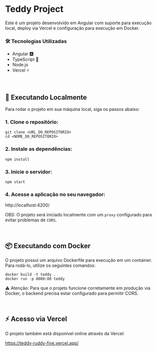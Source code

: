 # Teddy Project

Este é um projeto desenvolvido em Angular com suporte para execução local, deploy via Vercel e configuração para execução em Docker.

### 🛠 Tecnologias Utilizadas<br>
- Angular 🅰
- TypeScript 📜
- Node.js
- Vercel ⚡ 

<br>

## 🚀 Executando Localmente

Para rodar o projeto em sua máquina local, siga os passos abaixo:

### 1. Clone o repositório:
  
```
git clone <URL_DO_REPOSITORIO>
cd <NOME_DO_REPOSITORIO>
```
### 2. Instale as dependências:
```
npm install
```
### 3. Inicie o servidor:
```
npm start
```
### 4. Acesse a aplicação no seu navegador:

http://localhost:4200/


OBS: O projeto será iniciado localmente com um `proxy` configurado para evitar problemas de `CORS`.
  
<br>

## 📦 Executando com Docker

O projeto possui um arquivo Dockerfile para execução em um container. Para rodá-lo, utilize os seguintes comandos:
```
docker build -t teddy .
docker run -p 8080:80 teddy
```
⚠ Atenção: Para que o projeto funcione corretamente em produção via Docker, o backend precisa estar configurado para permitir CORS.

<br>

## ⚡  Acesso via Vercel

O projeto também está disponível online através da Vercel:

https://teddy-ruddy-five.vercel.app/
